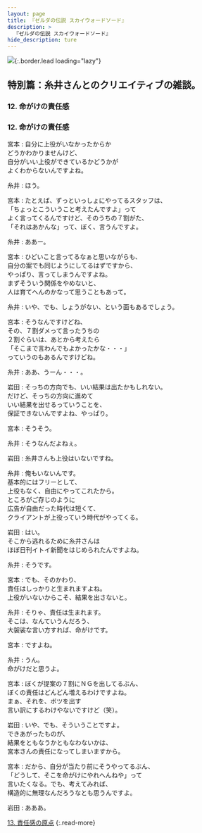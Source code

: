 ```yaml
---
layout: page
title: 『ゼルダの伝説 スカイウォードソード』
description: >
  『ゼルダの伝説 スカイウォードソード』
hide_description: ture
---
```


![](/others/interviews/jp/wii/souj/sp/img/mainvisual12.jpg){:.border.lead loading="lazy"}

## 特別篇：糸井さんとのクリエイティブの雑談。

### 12. 命がけの責任感

<DIV CLASS="pagebox-r">

### 12. 命がけの責任感

宮本
: 自分に上役がいなかったからか<br>どうかわかりませんけど、<br>自分がいい上役ができているかどうかが<br>よくわからないんですよね。

糸井
: ほう。

宮本
: たとえば、ずっといっしょにやってるスタッフは、<br>「ちょっとこういうこと考えたんですよ」って<br>よく言ってくるんですけど、そのうちの７割がた、<br>「それはあかんな」って、ぼく、言うんですよ。

糸井
: ああー。

宮本
: ひどいこと言ってるなぁと思いながらも、<br>自分の案でも同じようにしてるはずですから、<br>やっぱり、言ってしまうんですよね。<br>まずそういう関係をやめないと、<br>人は育てへんのかなって思うこともあって。

糸井
: いや、でも、しょうがない、という面もあるでしょう。

宮本
: そうなんですけどね、<br>その、７割ダメって言ったうちの<br>２割ぐらいは、あとから考えたら<br>「そこまで言わんでもよかったかな・・・」<br>っていうのもあるんですけどね。

糸井
: ああ、うーん・・・。

岩田
: そっちの方向でも、いい結果は出たかもしれない。<br>だけど、そっちの方向に進めて<br>いい結果を出せるっていうことを、<br>保証できないんですよね、やっぱり。

宮本
: そうそう。

糸井
: そうなんだよねぇ。

岩田
: 糸井さんも上役はいないですね。

糸井
: 俺もいないんです。<br>基本的にはフリーとして、<br>上役もなく、自由にやってこれたから。<br>ところがご存じのように<br>広告が自由だった時代は短くて、<br>クライアントが上役っていう時代がやってくる。

岩田
: はい。<br>そこから逃れるために糸井さんは<br>ほぼ日刊イトイ新聞をはじめられたんですよね。

糸井
: そうです。

宮本
: でも、そのかわり、<br>責任はしっかりと生まれますよね。<br>上役がいないからこそ、結果を出さないと。

糸井
: そりゃ、責任は生まれます。<br>そこは、なんていうんだろう、<br>大袈裟な言い方すれば、命がけです。

宮本
: ですよね。

糸井
: うん。<br>命がけだと思うよ。

宮本
: ぼくが提案の７割にＮＧを出してるぶん、<br>ぼくの責任はどんどん増えるわけですよね。<br>まぁ、それを、ボツを出す<br>言い訳にするわけやないですけど（笑）。

岩田
: いや、でも、そういうことですよ。<br>できあがったものが、<br>結果をともなうかともなわないかは、<br>宮本さんの責任になってしまいますから。

宮本
: だから、自分が当たり前にそうやってるぶん、<br>「どうして、そこを命がけにやれへんねや」って<br>言いたくなる。でも、考えてみれば、<br>構造的に無理なんだろうなとも思うんですよ。

岩田
: あああ。

[13. 責任感の原点](13.md)
{:.read-more}

